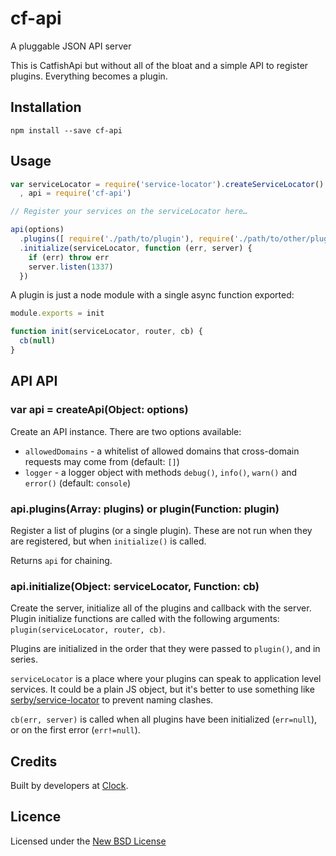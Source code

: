 # cf-api

A pluggable JSON API server

This is CatfishApi but without all of the bloat and a simple API to register plugins.
Everything becomes a plugin.

## Installation

    npm install --save cf-api

## Usage

```js
var serviceLocator = require('service-locator').createServiceLocator()
  , api = require('cf-api')

// Register your services on the serviceLocator here…

api(options)
  .plugins([ require('./path/to/plugin'), require('./path/to/other/plugin') ])
  .initialize(serviceLocator, function (err, server) {
    if (err) throw err
    server.listen(1337)
  })
```

A plugin is just a node module with a single async function exported:

```js
module.exports = init

function init(serviceLocator, router, cb) {
  cb(null)
}
```

## API API

### var api = createApi(Object: options)

Create an API instance. There are two options available:

- `allowedDomains` - a whitelist of allowed domains that cross-domain requests may come from (default: `[]`)
- `logger` - a logger object with methods `debug()`, `info()`, `warn()` and `error()` (default: `console`)

### api.plugins(Array: plugins) or plugin(Function: plugin)

Register a list of plugins (or a single plugin). These are not run when they are registered, but when `initialize()`
is called.

Returns `api` for chaining.

### api.initialize(Object: serviceLocator, Function: cb)

Create the server, initialize all of the plugins and callback with the server. Plugin initialize
functions are called with the following arguments: `plugin(serviceLocator, router, cb)`.

Plugins are initialized in the order that they were passed to `plugin()`, and in series.

`serviceLocator` is a place where your plugins can speak to application level services.
It could be a plain JS object, but it's better to use something like
[serby/service-locator](https://github.com/serby/service-locator) to prevent naming clashes.

`cb(err, server)` is called when all plugins have been initialized (`err=null`), or on the first
error (`err!=null`).

## Credits
Built by developers at [Clock](http://clock.co.uk).

## Licence
Licensed under the [New BSD License](http://opensource.org/licenses/bsd-license.php)
